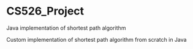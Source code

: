 # CS526_Project
Java implementation of shortest path algorithm

Custom implementation of shortest path algorithm from scratch in Java
